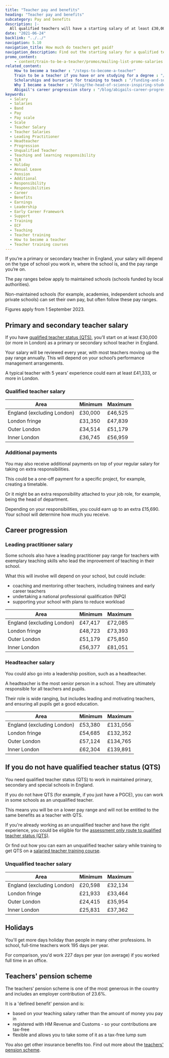 ```yaml
---
title: "Teacher pay and benefits"
heading: "Teacher pay and benefits"
subcategory: Pay and benefits
description: |-
  All qualified teachers will have a starting salary of at least £30,000 (or higher in London). Find out about teacher pay ranges and more benefits of teaching.
date: "2021-06-24"
backlink: "../../"
navigation: 5.10
navigation_title: How much do teachers get paid?
navigation_description: Find out the starting salary for a qualified teacher and how your pay could increase during your career.
promo_content:
    - content/train-to-be-a-teacher/promos/mailing-list-promo-salaries
related_content:
    How to become a teacher : "/steps-to-become-a-teacher"
    Train to be a teacher if you have or are studying for a degree : "/train-to-be-a-teacher/if-you-have-a-degree"
    Scholarships and bursaries for training to teach : "/funding-and-support/scholarships-and-bursaries"
    Why I became a teacher : "/blog/the-head-of-science-inspiring-students-in-blackpool"
    Abigail's career progression story : "/blog/abigails-career-progression-story"
keywords:
  - Salary
  - Salaries
  - Band
  - Pay
  - Pay scale
  - Scale
  - Teacher Salary
  - Teacher Salaries
  - Leading Practitioner
  - Headteacher
  - Progression
  - Unqualified Teacher
  - Teaching and learning responsibility
  - TLR
  - Holiday
  - Annual Leave
  - Pension
  - Additional
  - Responsibility
  - Responsibilities
  - Career
  - Benefits
  - Earnings
  - Leadership
  - Early Career Framework
  - Support
  - Training
  - ECF
  - Teaching
  - Teacher training
  - How to become a teacher
  - Teacher training courses
---
```


If you’re a primary or secondary teacher in England, your salary will depend on the type of school you work in, where the school is, and the pay range you’re on.

The pay ranges below apply to maintained schools (schools funded by local authorities).

Non-maintained schools (for example, academies, independent schools and private schools) can set their own pay, but often follow these pay ranges. 

Figures apply from 1 September 2023.

## Primary and secondary teacher salary

If you have [qualified teacher status (QTS)](/train-to-be-a-teacher/what-is-qts), you’ll start on at least £30,000 (or more in London) as a primary or secondary school teacher in England. 

Your salary will be reviewed every year, with most teachers moving up the pay range annually. This will depend on your school’s performance management arrangements.    

A typical teacher with 5 years’ experience could earn at least £41,333, or more in London.

### Qualified teacher salary

| Area                                     | Minimum | Maximum |
| -------                                  | -----   | -----   |
| England (excluding London)     | £30,000 | £46,525 |
| London fringe                            | £31,350 | £47,839 |
| Outer London                             | £34,514 | £51,179 |
| Inner London                             | £36,745 | £56,959 |

### Additional payments

You may also receive additional payments on top of your regular salary for taking on extra responsibilities. 

This could be a one-off payment for a specific project, for example, creating a timetable. 

Or it might be an extra responsibility attached to your job role, for example, being the head of department. 

Depending on your responsibilities, you could earn up to an extra £15,690. Your school will determine how much you receive. 

## Career progression

### Leading practitioner salary

Some schools also have a leading practitioner pay range for teachers with exemplary teaching skills who lead the improvement of teaching in their school.

What this will involve will depend on your school, but could include:

* coaching and mentoring other teachers, including trainees and early career teachers
* undertaking a national professional qualification (NPQ) 
* supporting your school with plans to reduce workload

| Area                                     | Minimum | Maximum |
| -------                                  | -----   | -----   |
| England (excluding London)     | £47,417 | £72,085 |
| London fringe                            | £48,723 | £73,393 |
| Outer London                             | £51,179 | £75,850 |
| Inner London                             | £56,377 | £81,051 |

### Headteacher salary

You could also go into a leadership position, such as a headteacher.

A headteacher is the most senior person in a school. They are ultimately responsible for all teachers and pupils. 

Their role is wide ranging, but includes leading and motivating teachers, and ensuring all pupils get a good education.

| Area                                     | Minimum | Maximum  |
| -------                                  | -----   | -----    |
| England (excluding London)     | £53,380 | £131,056 |
| London fringe                            | £54,685 | £132,352 |
| Outer London                             | £57,124 | £134,765 |
| Inner London                             | £62,304 | £139,891 |

## If you do not have qualified teacher status (QTS)

You need qualified teacher status (QTS) to work in maintained primary, secondary and special schools in England. 

If you do not have QTS (for example, if you just have a PGCE), you can work in some schools as an unqualified teacher.

This means you will be on a lower pay range and will not be entitled to the same benefits as a teacher with QTS.

If you're already working as an unqualified teacher and have the right experience, you could be eligible for the [assessment only route to qualified teacher status (QTS)](/train-to-be-a-teacher/assessment-only-route-to-qts).

Or find out how you can earn an unqualified teacher salary while training to get QTS on a [salaried teacher training course](/funding-and-support/salaried-teacher-training).

### Unqualified teacher salary

| Area                                     | Minimum | Maximum |
| -------                                  | -----   | -----   |
| England (excluding London)     | £20,598 | £32,134 |
| London fringe                            | £21,933 | £33,464 |
| Outer London                             | £24,415 | £35,954 |
| Inner London                             | £25,831 | £37,362 |

## Holidays

You'll get more days holiday than people in many other professions. In school, full-time teachers work 195 days per year. 

For comparison, you'd work 227 days per year (on average) if you worked full time in an office.

## Teachers' pension scheme

The teachers’ pension scheme is one of the most generous in the country and includes an employer contribution of 23.6%.

It is a 'defined benefit' pension and is:

* based on your teaching salary rather than the amount of money you pay in
* registered with HM Revenue and Customs - so your contributions are tax-free
* flexible and allows you to take some of it as a tax-free lump sum

You also get other insurance benefits too. Find out more about the [teachers' pension scheme](/is-teaching-right-for-me/what-pension-does-a-teacher-get).
